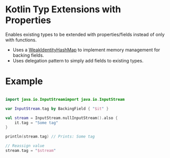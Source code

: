 # Kotlin Typ Extensions with Properties

Enables existing types to be extended with properties/fields instead of only with
functions.

* Uses a [WeakIdentityHashMap](src/main/kotlin/com/riga/sebastian/propertiesextended/WeakIdentityHashMap.kt) to implement memory management for backing fields.
* Uses delegation pattern to simply add fields to existing types.

# Example

```kotlin

import java.io.InputStreamimport java.io.InputStream

var InputStream.tag by BackingField { "$it" }

val stream = InputStream.nullInputStream().also {
	it.tag = "Some tag"
}

println(stream.tag) // Prints: Some tag

// Reassign value
stream.tag = "$stream"

```